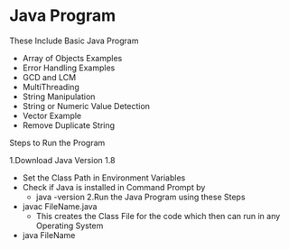 # Java Program 

These Include Basic Java Program 

- Array of Objects Examples
- Error Handling Examples
- GCD and LCM
- MultiThreading 
- String Manipulation
- String or Numeric Value Detection
- Vector Example
- Remove Duplicate String

Steps to Run the Program 

1.Download Java Version 1.8
  - Set the Class Path in Environment Variables
  - Check if Java is installed in Command Prompt by
    - java -version
2.Run the Java Program using these Steps
  - javac FileName.java
    - This creates the Class File for the code which then can run in any Operating System
  - java FileName
